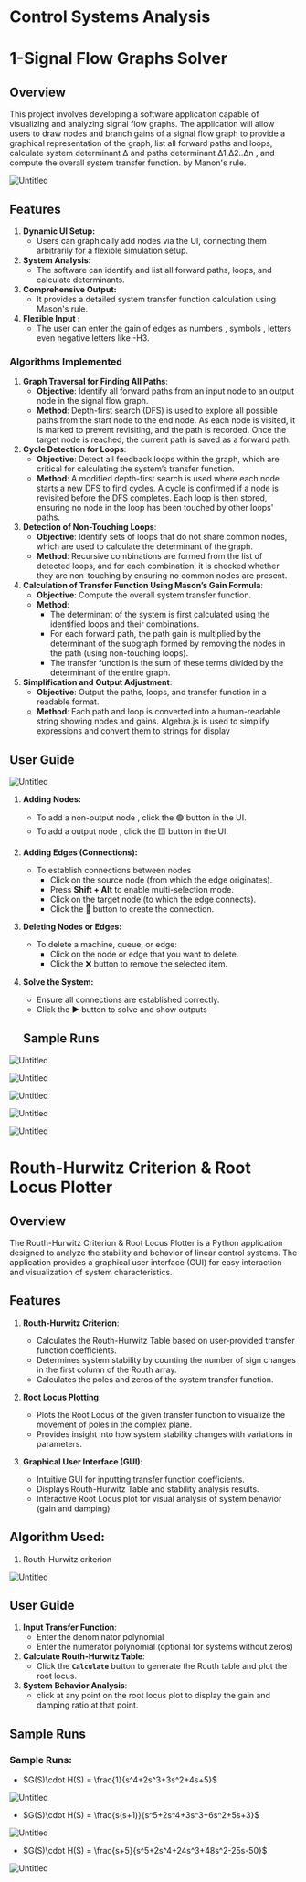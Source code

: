 # Control Systems Analysis

# 1-Signal Flow Graphs Solver

## **Overview**


This project involves developing a software application capable of visualizing and analyzing signal flow graphs. The application will allow users to draw nodes and branch gains of a signal flow graph to provide a graphical representation of the graph, list all forward paths and loops, calculate system determinant Δ and paths determinant Δ1,Δ2..Δn , and compute the overall system transfer function. by Manon's rule.

![Untitled](assets/Untitled1.png)

## **Features**

1. **Dynamic UI Setup:**
    - Users can graphically add nodes via the UI, connecting them arbitrarily for a flexible simulation setup.
2. **System Analysis:**
    - The software can identify and list all forward paths, loops, and calculate determinants.
3. **Comprehensive Output:**
    - It provides a detailed system transfer function calculation using Mason's rule.
4. **Flexible Input :**
    - The user can enter the gain of edges as numbers , symbols , letters even negative letters like -H3.

### **Algorithms Implemented**



1. **Graph Traversal for Finding All Paths**:
    - **Objective**: Identify all forward paths from an input node to an output node in the signal flow graph.
    - **Method**: Depth-first search (DFS) is used to explore all possible paths from the start node to the end node. As each node is visited, it is marked to prevent revisiting, and the path is recorded. Once the target node is reached, the current path is saved as a forward path.
2. **Cycle Detection for Loops**:
    - **Objective**: Detect all feedback loops within the graph, which are critical for calculating the system’s transfer function.
    - **Method**: A modified depth-first search is used where each node starts a new DFS to find cycles. A cycle is confirmed if a node is revisited before the DFS completes. Each loop is then stored, ensuring no node in the loop has been touched by other loops' paths.
3. **Detection of Non-Touching Loops**:
    - **Objective**: Identify sets of loops that do not share common nodes, which are used to calculate the determinant of the graph.
    - **Method**: Recursive combinations are formed from the list of detected loops, and for each combination, it is checked whether they are non-touching by ensuring no common nodes are present.
4. **Calculation of Transfer Function Using Mason’s Gain Formula**:
    - **Objective**: Compute the overall system transfer function.
    - **Method**:
        - The determinant of the system is first calculated using the identified loops and their combinations.
        - For each forward path, the path gain is multiplied by the determinant of the subgraph formed by removing the nodes in the path (using non-touching loops).
        - The transfer function is the sum of these terms divided by the determinant of the entire graph.
5. **Simplification and Output Adjustment**:
    - **Objective**: Output the paths, loops, and transfer function in a readable format.
    - **Method**: Each path and loop is converted into a human-readable string showing nodes and gains. Algebra.js is used to simplify expressions and convert them to strings for display

## User Guide



![Untitled](assets/Untitled2.png)

1. **Adding Nodes:**
    - To add a non-output node , click the 🟢 button in the UI.
    - To add a output node , click the 🟨 button in the UI.
2. **Adding Edges (Connections):**
    - To establish connections between nodes
        - Click on the source node (from which the edge originates).
        - Press **Shift + Alt** to enable multi-selection mode.
        - Click on the target node (to which the edge connects).
        - Click the 🔗 button to create the connection.
3. **Deleting Nodes or Edges:**
    - To delete a machine, queue, or edge:
        - Click on the node or edge that you want to delete.
        - Click the ❌ button to remove the selected item.
4. **Solve the System:**
    - Ensure all connections are established correctly.
    - Click the ▶️ button to solve and show outputs
    
    ## Sample Runs
![Untitled](assets/Untitled11.png)

![Untitled](assets/Untitled3.png)

![Untitled](assets/Untitled4.png)
    
![Untitled](assets/Untitled5.png)
    
![Untitled](assets/Untitled6.png)

    
   # Routh-Hurwitz Criterion & Root Locus Plotter

## Overview

The Routh-Hurwitz Criterion & Root Locus Plotter is a Python application designed to analyze the stability and behavior of linear control systems. The application provides a graphical user interface (GUI) for easy interaction and visualization of system characteristics.

## Features

1. **Routh-Hurwitz Criterion**:
    - Calculates the Routh-Hurwitz Table based on user-provided transfer function coefficients.
    - Determines system stability by counting the number of sign changes in the first column of the Routh array.
    - Calculates the poles and zeros of the system transfer function.

2. **Root Locus Plotting**:
    - Plots the Root Locus of the given transfer function to visualize the movement of poles in the complex plane.
    - Provides insight into how system stability changes with variations in parameters.

3. **Graphical User Interface (GUI)**:
    - Intuitive GUI for inputting transfer function coefficients.
    - Displays Routh-Hurwitz Table and stability analysis results.
    - Interactive Root Locus plot for visual analysis of system behavior (gain and damping).

## **Algorithm Used:**

1. $\text{Routh-Hurwitz criterion}$

![Untitled](assets/Untitled7.png)

## User Guide

1. **Input Transfer Function**:
    - Enter the denominator polynomial
    - Enter the numerator polynomial (optional for systems without zeros)
2. **Calculate Routh-Hurwitz Table**:
    - Click the **`Calculate`** button to generate the Routh table and plot the root locus.
3. **System Behavior Analysis**:
    - click at any point on the root locus plot to display the gain and damping ratio at that point.

## Sample Runs

### **Sample Runs:**
    
- $G(S)\cdot H(S) = \frac{1}{s^4+2s^3+3s^2+4s+5}$
        
![Untitled](assets/Untitled8.png)
        
- $G(S)\cdot H(S) = \frac{s(s+1)}{s^5+2s^4+3s^3+6s^2+5s+3}$
        
![Untitled](assets/Untitled9.png)
      
- $G(S)\cdot H(S) = \frac{s+5}{s^5+2s^4+24s^3+48s^2-25s-50}$
        
![Untitled](assets/Untitled10.png)
